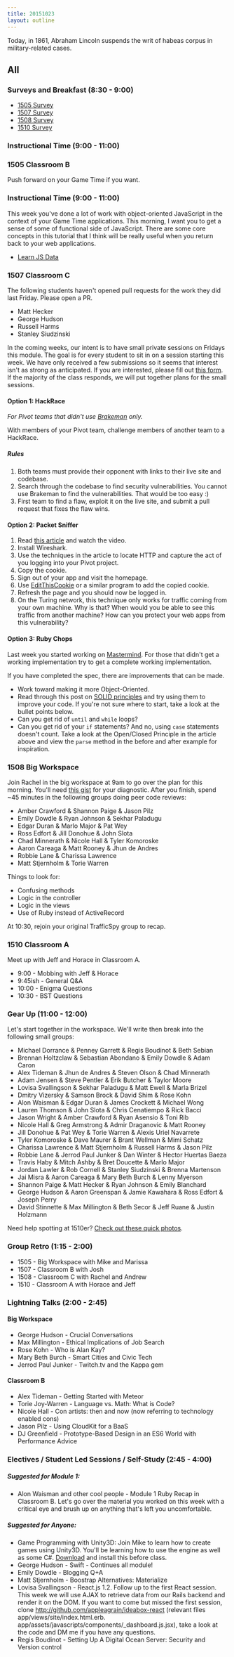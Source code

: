 ```yaml
---
title: 20151023
layout: outline
---
```


Today, in 1861, Abraham Lincoln suspends the writ of habeas corpus in military-related cases.

## All

### Surveys and Breakfast (8:30 - 9:00)

* [1505 Survey](http://goo.gl/forms/eaJLio8BDI)
* [1507 Survey](http://goo.gl/forms/mxnujcXnXC)
* [1508 Survey](http://goo.gl/forms/ZeebCuCI4n)
* [1510 Survey](http://goo.gl/forms/QGL5UCVHvn)

### Instructional Time (9:00 - 11:00)

### 1505 Classroom B

Push forward on your Game Time if you want.


### Instructional Time (9:00 - 11:00)

This week you've done a lot of work with object-oriented JavaScript in the context of your Game Time applications. This morning, I want you to get a sense of some of functional side of JavaScript. There are some core concepts in this tutorial that I think will be really useful when you return back to your web applications.

- [Learn JS Data][jsdata]

[jsdata]: http://learnjsdata.com

### 1507 Classroom C

The following students haven't opened pull requests for the work they did last Friday. Please open a PR.

* Matt Hecker
* George Hudson
* Russell Harms
* Stanley Siudzinski

In the coming weeks, our intent is to have small private sessions on Fridays this module. The goal is for every student to sit in on a session starting this week. We have only received a few submissions so it seems that interest isn't as strong as anticipated. If you are interested, please fill out [this form](https://docs.google.com/forms/d/1LqDXXAh_3QjYgrAZegNkwKvbwSVWuOkFQY3GK-z0FRQ/viewform?c=0&w=1). If the majority of the class responds, we will put together plans for the small sessions.

#### Option 1: HackRace

*For Pivot teams that didn't use [Brakeman](https://github.com/presidentbeef/brakeman) only.*

With members of your Pivot team, challenge members of another team to a HackRace.

##### Rules

1. Both teams must provide their opponent with links to their live site and codebase.
1. Search through the codebase to find security vulnerabilities. You cannot use Brakeman to find the vulnerabilities. That would be too easy :)
1. First team to find a flaw, exploit it on the live site, and submit a pull request that fixes the flaw wins.

#### Option 2: Packet Sniffer

1. Read [this article](http://lifehacker.com/5853483/a-guide-to-sniffing-out-passwords-and-cookies-and-how-to-protect-yourself-against-it) and watch the video.
1. Install Wireshark.
1. Use the techniques in the article to locate HTTP and capture the act of you logging into your Pivot project.
1. Copy the cookie.
1. Sign out of your app and visit the homepage.
1. Use [EditThisCookie](https://chrome.google.com/webstore/detail/editthiscookie/fngmhnnpilhplaeedifhccceomclgfbg?hl=en) or a similar program to add the copied cookie.
1. Refresh the page and you should now be logged in.
1. On the Turing network, this technique only works for traffic coming from your own machine. Why is that? When would you be able to see this traffic from another machine? How can you protect your web apps from this vulnerability?

#### Option 3: Ruby Chops

Last week you started working on [Mastermind](https://github.com/turingschool/curriculum/blob/master/source/projects/mastermind.markdown). For those that didn't get a working implementation try to get a complete working implementation.

If you have completed the spec, there are improvements that can be made.

* Work toward making it more Object-Oriented.
* Read through this post on [SOLID principles](https://robots.thoughtbot.com/back-to-basics-solid) and try using them to improve your code. If you're not sure where to start, take a look at the bullet points below.
* Can you get rid of `until` and `while` loops?
* Can you get rid of your `if` statements? And no, using `case` statements doesn't count. Take a look at the Open/Closed Principle in the article above and view the `parse` method in the before and after example for inspiration.

### 1508 Big Workspace

Join Rachel in the big workspace at 9am to go over the plan for this morning. You'll need [this gist](https://gist.github.com/rwarbelow/3f63147dfd98c76de00a) for your diagnostic. After you finish, spend ~45 minutes in the following groups doing peer code reviews:

* Amber Crawford & Shannon Paige & Jason Pilz
* Emily Dowdle & Ryan Johnson & Sekhar Paladugu
* Edgar Duran & Marlo Major & Pat Wey
* Ross Edfort & Jill Donohue & John Slota
* Chad Minnerath & Nicole Hall & Tyler Komoroske
* Aaron Careaga & Matt Rooney & Jhun de Andres
* Robbie Lane & Charissa Lawrence
* Matt Stjernholm & Torie Warren

Things to look for:

* Confusing methods
* Logic in the controller
* Logic in the views
* Use of Ruby instead of ActiveRecord

At 10:30, rejoin your original TrafficSpy group to recap.

### 1510 Classroom A

Meet up with Jeff and Horace in Classroom A.

* 9:00 - Mobbing with Jeff & Horace
* 9:45ish - General Q&A
* 10:00 - Enigma Questions
* 10:30 - BST Questions

### Gear Up (11:00 - 12:00)

Let's start together in the workspace. We'll write then break into the following small groups:

* Michael Dorrance & Penney Garrett & Regis Boudinot & Beth Sebian
* Brennan Holtzclaw & Sebastian Abondano & Emily Dowdle & Adam Caron
* Alex Tideman & Jhun de Andres & Steven Olson & Chad Minnerath
* Adam Jensen & Steve Pentler & Erik Butcher & Taylor Moore
* Lovisa Svallingson & Sekhar Paladugu & Matt Ewell & Marla Brizel
* Dmitry Vizersky & Samson Brock & David Shim & Rose Kohn
* Alon Waisman & Edgar Duran & James Crockett & Michael Wong
* Lauren Thomson & John Slota & Chris Cenatiempo & Rick Bacci
* Jason Wright & Amber Crawford & Ryan Asensio & Toni Rib
* Nicole Hall & Greg Armstrong & Admir Draganovic & Matt Rooney
* Jill Donohue & Pat Wey & Torie Warren & Alexis Uriel Navarrete
* Tyler Komoroske & Dave Maurer & Brant Wellman & Mimi Schatz
* Charissa Lawrence & Matt Stjernholm & Russell Harms & Jason Pilz
* Robbie Lane & Jerrod Paul Junker & Dan Winter & Hector Huertas Baeza
* Travis Haby & Mitch Ashby & Bret Doucette & Marlo Major
* Jordan Lawler & Rob Cornell & Stanley Siudzinski & Brenna Martenson
* Jai Misra & Aaron Careaga & Mary Beth Burch & Lenny Myerson
* Shannon Paige & Matt Hecker & Ryan Johnson & Emily Blanchard
* George Hudson & Aaron Greenspan & Jamie Kawahara & Ross Edfort & Joseph Perry
* David Stinnette & Max Millington & Beth Secor & Jeff Ruane & Justin Holzmann

Need help spotting at 1510er? [Check out these quick photos](https://drive.google.com/a/casimircreative.com/folderview?id=0B_Jhw-L8hpPrZE1pbkpNaWxWZ2c&usp=sharing_eid&ts=56214649).

### Group Retro (1:15 - 2:00)

* 1505 - Big Workspace with Mike and Marissa
* 1507 - Classroom B with Josh
* 1508 - Classroom C with Rachel and Andrew
* 1510 - Classroom A with Horace and Jeff

### Lightning Talks (2:00 - 2:45)

#### Big Workspace

* George Hudson - Crucial Conversations
* Max Millington - Ethical Implications of Job Search
* Rose Kohn - Who is Alan Kay?
* Mary Beth Burch - Smart Cities and Civic Tech
* Jerrod Paul Junker - Twitch.tv and the Kappa gem

#### Classroom B

* Alex Tideman - Getting Started with Meteor
* Torie Joy-Warren - Language vs. Math: What is Code?
* Nicole Hall - Con artists: then and now (now referring to technology enabled cons)
* Jason Pilz - Using CloudKit for a BaaS
* DJ Greenfield - Prototype-Based Design in an ES6 World with Performance Advice

### Electives / Student Led Sessions / Self-Study (2:45 - 4:00)

##### Suggested for Module 1:

* Alon Waisman and other cool people - Module 1 Ruby Recap in Classroom B. Let's go over the material you worked on this week with a critical eye and brush up on anything that's left you uncomfortable.

##### Suggested for Anyone:

* Game Programming with Unity3D: Join Mike to learn how to create games using Unity3D. You'll be learning how to use the engine as well as some C#. [Download](http://unity3d.com/get-unity/download?ref=personal) and install this before class.
* George Hudson - Swift - Continues all module!
* Emily Dowdle - Blogging Q+A
* Matt Stjernholm - Boostrap Alternatives: Materialize
* Lovisa Svallingson - React.js 1.2. Follow up to the first React session. This week we will use AJAX to retrieve data from our Rails backend and render it on the DOM. If you want to come but missed the first session, clone http://github.com/appleagrain/ideabox-react (relevant files app/views/site/index.html.erb.  app/assets/javascripts/components/_dashboard.js.jsx), take a look at the code and DM me if you have any questions.
* Regis Boudinot - Setting Up A Digital Ocean Server: Security and Version control


